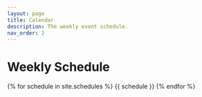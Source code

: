 ```yaml
---
layout: page
title: Calendar
description: The weekly event schedule.
nav_order: 2
---
```


# Weekly Schedule

{% for schedule in site.schedules %}
{{ schedule }}
{% endfor %}
